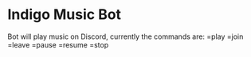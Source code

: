 # Indigo Music Bot

Bot will play music on Discord, currently the commands are:
=play
=join
=leave
=pause
=resume
=stop
